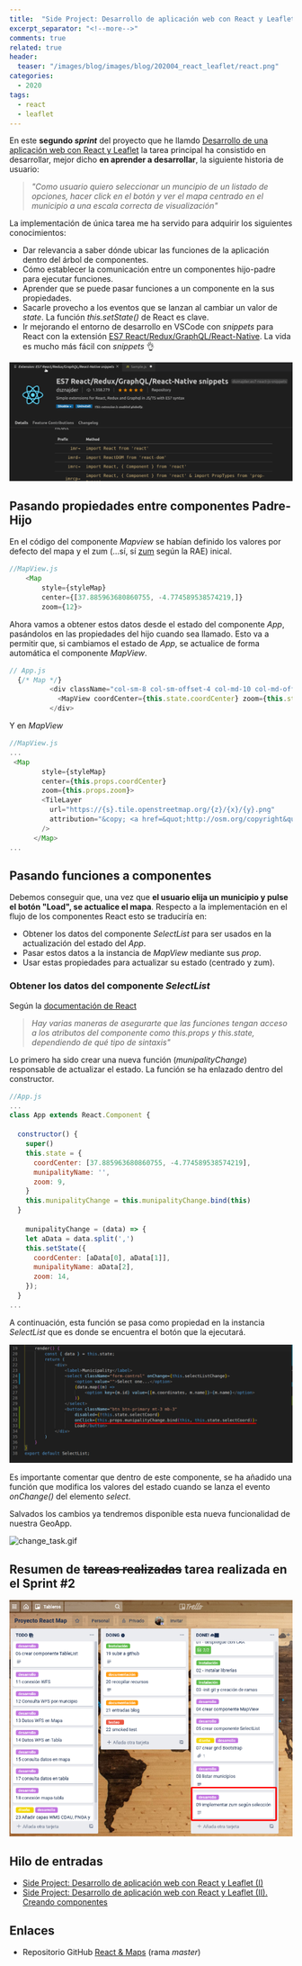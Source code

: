 ```yaml
---
title:  "Side Project: Desarrollo de aplicación web con React y Leaflet (III)"
excerpt_separator: "<!--more-->"
comments: true
related: true
header:
  teaser: "/images/blog/images/blog/202004_react_leaflet/react.png" 
categories: 
  - 2020
tags:
  - react
  - leaflet
---
```


En este **segundo *sprint*** del proyecto que he llamdo [Desarrollo de una aplicación web con React y Leaflet]() la tarea principal ha consistido en desarrollar, mejor dicho **en aprender a desarrollar**, la siguiente historia de usuario:

> *"Como usuario quiero seleccionar un muncipio de un listado de opciones, hacer click en el botón y ver el mapa centrado en el municipio a una escala correcta de visualización"*

La implementación de única tarea me ha servido para adquirir los siguientes conocimientos:

- Dar relevancia a saber dónde ubicar las funciones de la aplicación dentro del árbol de componentes.
- Cómo establecer la comunicación entre un componentes hijo-padre para ejecutar funciones.
- Aprender que se puede pasar funciones a un componente en la sus propiedades.
- Sacarle provecho a los eventos que se lanzan al cambiar un valor de *state*. La función *this.setState()* de React es clave.
- Ir mejorando el entorno de desarrollo en VSCode con *snippets* para React con la extensión [ES7 React/Redux/GraphQL/React-Native](https://marketplace.visualstudio.com/items?itemName=dsznajder.es7-react-js-snippets). La vida es mucho más fácil con *snippets* 👌	

![react_snippet.gif](/images/blog/202004_react_leaflet_3/react_snippet.gif)

## Pasando propiedades entre componentes Padre-Hijo

En el código del componente *Mapview* se habían definido los valores por defecto del mapa y el zum (...sí, sí [zum](https://dle.rae.es/zum) según la RAE) inical.

```javascript
//MapView.js
    <Map
        style={styleMap}
        center={[37.885963680860755, -4.774589538574219,]}
        zoom={12}>
```

Ahora vamos a obtener estos datos desde el estado del  componente *App*, pasándolos en las propiedades del hijo cuando sea llamado. Esto va a permitir que, si cambiamos el estado de *App*, se actualice de forma automática el componente *MapView*.

```javascript
// App.js
  {/* Map */}
          <div className="col-sm-8 col-sm-offset-4 col-md-10 col-md-offset-3">
            <MapView coordCenter={this.state.coordCenter} zoom={this.state.zoom}/>
          </div>
```
Y en *MapView*

```javascript
//MapView.js
...
 <Map
        style={styleMap}
        center={this.props.coordCenter}
        zoom={this.props.zoom}>
        <TileLayer
          url="https://{s}.tile.openstreetmap.org/{z}/{x}/{y}.png"
          attribution="&copy; <a href=&quot;http://osm.org/copyright&quot;>OpenStreetMap</a> contributors"
        />
      </Map>
...
```

## Pasando funciones a componentes

Debemos conseguir que, una vez que **el usuario elija un municipio y pulse el botón "Load", se actualice el mapa**. Respecto a la implementación en el flujo de los componentes React esto se traduciría en:
- Obtener los datos del componente *SelectList* para ser usados en la actualización del estado del *App*.
- Pasar estos datos a la instancia de *MapView* mediante sus *prop*.
- Usar estas propiedades para actualizar su estado (centrado y zum).

### Obtener los datos del componente *SelectList*

Según la [documentación de React](https://reactjs.org/docs/faq-functions.html) 
>*Hay varias maneras de asegurarte que las funciones tengan acceso a los atributos del componente como this.props y this.state, dependiendo de qué tipo de sintaxis"*

Lo primero ha sido crear una nueva función (*munipalityChange*) responsable de actualizar el estado. La función se ha enlazado dentro del constructor.

```javascript
//App.js
...
class App extends React.Component {

  constructor() {
    super()
    this.state = {
      coordCenter: [37.885963680860755, -4.774589538574219],
      munipalityName: '',
      zoom: 9,
    }
    this.munipalityChange = this.munipalityChange.bind(this)
  }

    munipalityChange = (data) => {
    let aData = data.split(',')
    this.setState({
      coordCenter: [aData[0], aData[1]],
      munipalityName: aData[2],
      zoom: 14,
    });
  }
...
```
A continuación, esta función se pasa como propiedad en la instancia *SelectList* que es donde se encuentra el botón que la ejecutará.

![selectList_button_clic.png](/images/blog/202004_react_leaflet_3/selectList_button_clic.png)

Es importante comentar que dentro de este componente, se ha añadido una función que modifica los valores del estado cuando se lanza el evento *onChange()* del elemento *select*.

Salvados los cambios ya tendremos disponible esta nueva funcionalidad de nuestra GeoApp.

![change_task.gif](/images/blog/202004_react_leaflet_3/change_task.gif)

## Resumen de <s>tareas realizadas</s> tarea realizada en el Sprint #2

![trello_2sprint.png](/images/blog/202004_react_leaflet_3/trello_2sprint.png)

## Hilo de entradas

- [Side Project: Desarrollo de aplicación web con React y Leaflet (I)](http://www.sigdeletras.com/2020/side-project-desarrollo-de-aplicacion-web-con-react-y-leaflet-i/)
- [Side Project: Desarrollo de aplicación web con React y Leaflet (II). Creando componentes](http://www.sigdeletras.com/2020/side-project-desarrollo-de-aplicacion-web-con-react-y-leaflet-ii-components/)

## Enlaces 

- Repositorio GitHub [React & Maps](https://github.com/sigdeletras/react_maps) (rama *master*)
